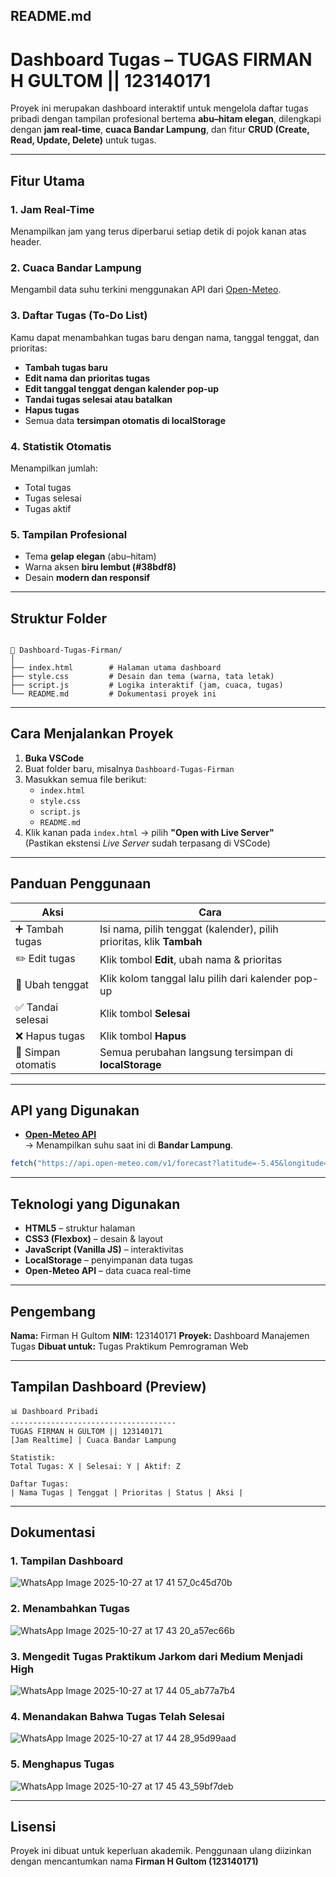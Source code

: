 ## **README.md**

# Dashboard Tugas – TUGAS FIRMAN H GULTOM || 123140171

Proyek ini merupakan dashboard interaktif untuk mengelola daftar tugas pribadi dengan tampilan profesional bertema **abu–hitam elegan**, dilengkapi dengan **jam real-time**, **cuaca Bandar Lampung**, dan fitur **CRUD (Create, Read, Update, Delete)** untuk tugas.

---

## Fitur Utama

### 1. Jam Real-Time
Menampilkan jam yang terus diperbarui setiap detik di pojok kanan atas header.

### 2. Cuaca Bandar Lampung
Mengambil data suhu terkini menggunakan API dari [Open-Meteo](https://open-meteo.com/).

### 3. Daftar Tugas (To-Do List)
Kamu dapat menambahkan tugas baru dengan nama, tanggal tenggat, dan prioritas:
- **Tambah tugas baru**
- **Edit nama dan prioritas tugas**
- **Edit tanggal tenggat dengan kalender pop-up**
- **Tandai tugas selesai atau batalkan**
- **Hapus tugas**
- Semua data **tersimpan otomatis di localStorage**

### 4. Statistik Otomatis
Menampilkan jumlah:
- Total tugas  
- Tugas selesai  
- Tugas aktif  

### 5. Tampilan Profesional
- Tema **gelap elegan** (abu–hitam)  
- Warna aksen **biru lembut (#38bdf8)**  
- Desain **modern dan responsif**  

---

## Struktur Folder

```

📁 Dashboard-Tugas-Firman/
│
├── index.html        # Halaman utama dashboard
├── style.css         # Desain dan tema (warna, tata letak)
├── script.js         # Logika interaktif (jam, cuaca, tugas)
└── README.md         # Dokumentasi proyek ini

````

---

## Cara Menjalankan Proyek

1. **Buka VSCode**
2. Buat folder baru, misalnya `Dashboard-Tugas-Firman`
3. Masukkan semua file berikut:
   - `index.html`
   - `style.css`
   - `script.js`
   - `README.md`
4. Klik kanan pada `index.html` → pilih **"Open with Live Server"**  
   (Pastikan ekstensi *Live Server* sudah terpasang di VSCode)

---

## Panduan Penggunaan

| Aksi | Cara |
|------|------|
| ➕ Tambah tugas | Isi nama, pilih tenggat (kalender), pilih prioritas, klik **Tambah** |
| ✏️ Edit tugas | Klik tombol **Edit**, ubah nama & prioritas |
| 📅 Ubah tenggat | Klik kolom tanggal lalu pilih dari kalender pop-up |
| ✅ Tandai selesai | Klik tombol **Selesai** |
| ❌ Hapus tugas | Klik tombol **Hapus** |
| 🔄 Simpan otomatis | Semua perubahan langsung tersimpan di **localStorage** |

---

## API yang Digunakan
- [**Open-Meteo API**](https://api.open-meteo.com/)  
  → Menampilkan suhu saat ini di **Bandar Lampung**.

```js
fetch("https://api.open-meteo.com/v1/forecast?latitude=-5.45&longitude=105.26&current_weather=true")
````

---

## Teknologi yang Digunakan

* **HTML5** – struktur halaman
* **CSS3 (Flexbox)** – desain & layout
* **JavaScript (Vanilla JS)** – interaktivitas
* **LocalStorage** – penyimpanan data tugas
* **Open-Meteo API** – data cuaca real-time

---

## Pengembang

**Nama:** Firman H Gultom
**NIM:** 123140171
**Proyek:** Dashboard Manajemen Tugas
**Dibuat untuk:** Tugas Praktikum Pemrograman Web

---

## Tampilan Dashboard (Preview)

```
📊 Dashboard Pribadi
-------------------------------------
TUGAS FIRMAN H GULTOM || 123140171
[Jam Realtime] | Cuaca Bandar Lampung

Statistik:
Total Tugas: X | Selesai: Y | Aktif: Z

Daftar Tugas:
| Nama Tugas | Tenggat | Prioritas | Status | Aksi |
```

---

## Dokumentasi

### 1. Tampilan Dashboard
![WhatsApp Image 2025-10-27 at 17 41 57_0c45d70b](https://github.com/user-attachments/assets/760f55f0-e1bf-4250-98e0-8ea25695dc4b)

### 2. Menambahkan Tugas
![WhatsApp Image 2025-10-27 at 17 43 20_a57ec66b](https://github.com/user-attachments/assets/2259b26b-76a9-40aa-b407-83f89dbb9b05)

### 3. Mengedit Tugas Praktikum Jarkom dari Medium Menjadi High
![WhatsApp Image 2025-10-27 at 17 44 05_ab77a7b4](https://github.com/user-attachments/assets/0afabf3c-ea5a-40ab-97ff-b555e22f226b)

### 4. Menandakan Bahwa Tugas Telah Selesai
![WhatsApp Image 2025-10-27 at 17 44 28_95d99aad](https://github.com/user-attachments/assets/f1e2c5de-a32a-4385-a2d8-8d5fd27f3194)

### 5. Menghapus Tugas
![WhatsApp Image 2025-10-27 at 17 45 43_59bf7deb](https://github.com/user-attachments/assets/3c80c0d5-dd47-4fca-b90b-dcb445faf40d)


---

## Lisensi

Proyek ini dibuat untuk keperluan akademik.
Penggunaan ulang diizinkan dengan mencantumkan nama **Firman H Gultom (123140171)**
